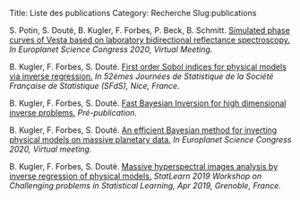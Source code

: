 Title: Liste des publications
Category: Recherche
Slug:publications


S. Potin, S. Douté, B. Kugler, F. Forbes, P. Beck, B. Schmitt. [Simulated phase curves of Vesta based on laboratory bidirectional reflectance spectroscopy.](https://meetingorganizer.copernicus.org/EPSC2020/EPSC2020-201.html) *In Europlanet Science Congress 2020, Virtual Meeting.*


B. Kugler, F. Forbes, S. Douté. [First order Sobol indices for physical models via inverse regression.](https://hal.archives-ouvertes.fr/hal-02951375v1) *In 52èmes Journées de Statistique de la Société Française de Statistique (SFdS), Nice, France.*

B. Kugler, F. Forbes, S. Douté. [Fast Bayesian Inversion for high dimensional inverse problems.](https://hal.archives-ouvertes.fr/hal-02908364)
*Pré-publication.*

B. Kugler, F. Forbes, S. Douté. [An efficient Bayesian method for inverting physical models on massive planetary data.](https://hal.archives-ouvertes.fr/hal-02951518v1) *In Europlanet Science Congress 2020, Virtual meeting.*

B. Kugler, F. Forbes, S. Douté. [Massive hyperspectral images analysis by inverse regression of physical models.](https://hal.archives-ouvertes.fr/hal-02423640)
*StatLearn 2019 Workshop on Challenging problems in Statistical Learning, Apr 2019, Grenoble, France.*
